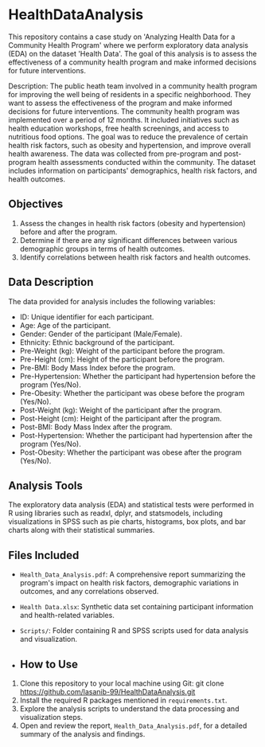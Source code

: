 # HealthDataAnalysis
This repository contains a case study on 'Analyzing Health Data for a Community Health Program' where we perform exploratory data analysis (EDA) on the dataset 'Health Data'. The goal of this analysis is to assess the effectiveness of a community health program and make informed decisions for future interventions.

Description:
The public heath team involved in a community health program for improving the well being of residents in a specific neighborhood. They want to assess the effectiveness of the program and make informed decisions for future interventions. The community health program was implemented over a period of 12 months. It included initiatives such as health education workshops, free health screenings, and access to nutritious food options. The goal was to reduce the prevalence of certain health risk factors, such as obesity and hypertension, and improve overall health awareness. 
The data was collected from pre-program and post-program health assessments conducted within the community. The dataset includes information on participants' demographics, health risk factors, and health outcomes.

## Objectives 
1. Assess the changes in health risk factors (obesity and hypertension) before and after the 
program. 
2. Determine if there are any significant differences between various demographic groups in 
terms of health outcomes. 
3. Identify correlations between health risk factors and health outcomes.

## Data Description

The data provided for analysis includes the following variables:
- ID: Unique identifier for each participant.
- Age: Age of the participant.
- Gender: Gender of the participant (Male/Female).
- Ethnicity: Ethnic background of the participant.
- Pre-Weight (kg): Weight of the participant before the program.
- Pre-Height (cm): Height of the participant before the program.
- Pre-BMI: Body Mass Index before the program.
- Pre-Hypertension: Whether the participant had hypertension before the program (Yes/No).
- Pre-Obesity: Whether the participant was obese before the program (Yes/No).
- Post-Weight (kg): Weight of the participant after the program.
- Post-Height (cm): Height of the participant after the program.
- Post-BMI: Body Mass Index after the program.
- Post-Hypertension: Whether the participant had hypertension after the program (Yes/No).
- Post-Obesity: Whether the participant was obese after the program (Yes/No).

## Analysis Tools

The exploratory data analysis (EDA) and statistical tests were performed in R using libraries such as readxl, dplyr, and statsmodels, including visualizations in SPSS such as pie charts, histograms, box plots, and bar charts along with their statistical summaries.

## Files Included

- `Health_Data_Analysis.pdf`: A comprehensive report summarizing the program's impact on health risk factors, demographic variations in outcomes, and any correlations observed.
- `Health Data.xlsx`: Synthetic data set containing participant information and health-related variables.
- `Scripts/`: Folder containing R and SPSS scripts used for data analysis and visualization.

- ## How to Use

1. Clone this repository to your local machine using Git:
git clone https://github.com/lasanib-99/HealthDataAnalysis.git
2. Install the required R packages mentioned in `requirements.txt`.
3. Explore the analysis scripts to understand the data processing and visualization steps.
4. Open and review the report, `Health_Data_Analysis.pdf`, for a detailed summary of the analysis and findings.
